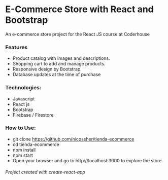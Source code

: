 # E-Commerce Store with React and Bootstrap

An e-commerce store project for the React JS course at Coderhouse

### Features
- Product catalog with images and descriptions.
- Shopping cart to add and manage products.
- Responsive design by Bootstrap.
- Database updates at the time of purchase

### Technologies:
- Javascript
- React js
- Bootstrap
- Firebase / Firestore

### How to Use:
- git clone https://github.com/nicossher/tienda-ecommerce
- cd tienda-ecommerce
- npm install
- npm start
- Open your browser and go to http://localhost:3000 to explore the store.

###### Project created with create-react-app
